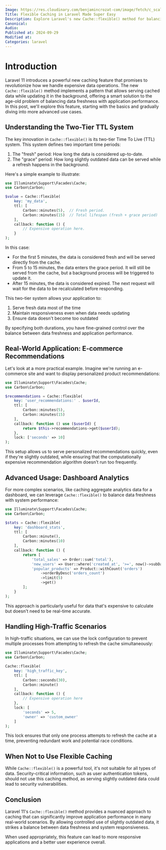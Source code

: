 ```yaml
---
Image: https://res.cloudinary.com/benjamincrozat-com/image/fetch/c_scale,f_webp,q_auto,w_1200/https://github.com/user-attachments/assets/ec72351d-5c7f-4995-b07b-e13110744fe0
Title: Flexible Caching in Laravel Made Super Easy
Description: Explore Laravel's new Cache::flexible() method for balancing data freshness and performance in high-traffic applications.
Canonical: 
Audio:
Published at: 2024-09-29
Modified at:
Categories: laravel
---
```


# Introduction

Laravel 11 introduces a powerful new caching feature that promises to revolutionize how we handle expensive data operations. The new `Cache::flexible()` method implements a pattern that allows serving cached data while updating it in the background, offering a smart solution to the age-old problem of balancing data freshness with application performance. In this post, we'll explore this feature, starting with the basics and gradually diving into more advanced use cases.

## Understanding the Two-Tier TTL System

The key innovation in `Cache::flexible()` is its two-tier Time To Live (TTL) system. This system defines two important time periods:

1. The "fresh" period: How long the data is considered up-to-date.
2. The "grace" period: How long slightly outdated data can be served while a refresh happens in the background.

Here's a simple example to illustrate:

```php
use Illuminate\Support\Facades\Cache;
use Carbon\Carbon;

$value = Cache::flexible(
    key: 'my_data',
    ttl: [
        Carbon::minutes(5),  // Fresh period.
        Carbon::minutes(15)  // Total lifespan (fresh + grace period)
    ],
    callback: function () {
        // Expensive operation here.
    }
);
```

In this case:
- For the first 5 minutes, the data is considered fresh and will be served directly from the cache.
- From 5 to 15 minutes, the data enters the grace period. It will still be served from the cache, but a background process will be triggered to update it.
- After 15 minutes, the data is considered expired. The next request will wait for the data to be recalculated before responding.

This two-tier system allows your application to:
1. Serve fresh data most of the time
2. Maintain responsiveness even when data needs updating
3. Ensure data doesn't become too outdated

By specifying both durations, you have fine-grained control over the balance between data freshness and application performance.

## Real-World Application: E-commerce Recommendations

Let's look at a more practical example. Imagine we're running an e-commerce site and want to display personalized product recommendations:

```php
use Illuminate\Support\Facades\Cache;
use Carbon\Carbon;

$recommendations = Cache::flexible(
    key: 'user_recommendations:' . $userId,
    ttl: [
        Carbon::minutes(5),
        Carbon::minutes(15)
    ],
    callback: function () use ($userId) {
        return $this->recommendations->get($userId);
    },
    lock: ['seconds' => 10]
);
```

This setup allows us to serve personalized recommendations quickly, even if they're slightly outdated, while ensuring that the computationally expensive recommendation algorithm doesn't run too frequently.

## Advanced Usage: Dashboard Analytics

For more complex scenarios, like caching aggregate analytics data for a dashboard, we can leverage `Cache::flexible()` to balance data freshness with system performance:

```php
use Illuminate\Support\Facades\Cache;
use Carbon\Carbon;

$stats = Cache::flexible(
    key: 'dashboard_stats',
    ttl: [
        Carbon::minute(),
        Carbon::minutes(10)
    ],
    callback: function () {
        return [
            'total_sales' => Order::sum('total'),
            'new_users' => User::where('created_at', '>=', now()->subDay())->count(),
            'popular_products' => Product::withCount('orders')
                ->orderByDesc('orders_count')
                ->limit(5)
                ->get()
        ];
    }
);
```

This approach is particularly useful for data that's expensive to calculate but doesn't need to be real-time accurate.

## Handling High-Traffic Scenarios

In high-traffic situations, we can use the lock configuration to prevent multiple processes from attempting to refresh the cache simultaneously:

```php
use Illuminate\Support\Facades\Cache;
use Carbon\Carbon;

Cache::flexible(
    key: 'high_traffic_key',
    ttl: [
        Carbon::seconds(30),
        Carbon::minute()
    ],
    callback: function () {
        // Expensive operation here
    },
    lock: [
        'seconds' => 5, 
        'owner' => 'custom_owner'
    ]
);
```

This lock ensures that only one process attempts to refresh the cache at a time, preventing redundant work and potential race conditions.

## When Not to Use Flexible Caching

While `Cache::flexible()` is a powerful tool, it's not suitable for all types of data. Security-critical information, such as user authentication tokens, should not use this caching method, as serving slightly outdated data could lead to security vulnerabilities.

## Conclusion

Laravel 11's `Cache::flexible()` method provides a nuanced approach to caching that can significantly improve application performance in many real-world scenarios. By allowing controlled use of slightly outdated data, it strikes a balance between data freshness and system responsiveness.

When used appropriately, this feature can lead to more responsive applications and a better user experience overall.
